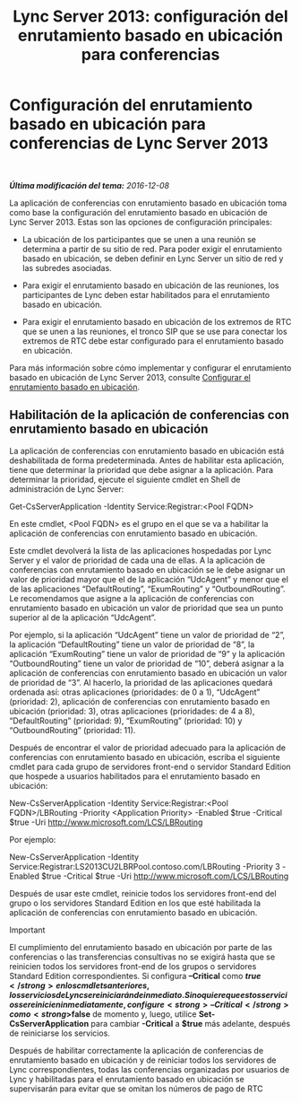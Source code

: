 ﻿---
title: 'Lync Server 2013: configuración del enrutamiento basado en ubicación para conferencias'
TOCTitle: Configuración del enrutamiento basado en ubicación para conferencias
ms:assetid: d8c708cc-a1b1-48b1-808c-a64df15f7701
ms:mtpsurl: https://technet.microsoft.com/es-es/library/Dn362846(v=OCS.15)
ms:contentKeyID: 56271362
ms.date: 01/07/2017
mtps_version: v=OCS.15
ms.translationtype: HT
---

# Configuración del enrutamiento basado en ubicación para conferencias de Lync Server 2013

 

_**Última modificación del tema:** 2016-12-08_

La aplicación de conferencias con enrutamiento basado en ubicación toma como base la configuración del enrutamiento basado en ubicación de Lync Server 2013. Estas son las opciones de configuración principales:

  - La ubicación de los participantes que se unen a una reunión se determina a partir de su sitio de red. Para poder exigir el enrutamiento basado en ubicación, se deben definir en Lync Server un sitio de red y las subredes asociadas.

  - Para exigir el enrutamiento basado en ubicación de las reuniones, los participantes de Lync deben estar habilitados para el enrutamiento basado en ubicación.

  - Para exigir el enrutamiento basado en ubicación de los extremos de RTC que se unen a las reuniones, el tronco SIP que se use para conectar los extremos de RTC debe estar configurado para el enrutamiento basado en ubicación.

Para más información sobre cómo implementar y configurar el enrutamiento basado en ubicación de Lync Server 2013, consulte [Configurar el enrutamiento basado en ubicación](lync-server-2013-configuring-location-based-routing.md).

## Habilitación de la aplicación de conferencias con enrutamiento basado en ubicación

La aplicación de conferencias con enrutamiento basado en ubicación está deshabilitada de forma predeterminada. Antes de habilitar esta aplicación, tiene que determinar la prioridad que debe asignar a la aplicación. Para determinar la prioridad, ejecute el siguiente cmdlet en Shell de administración de Lync Server:

Get-CsServerApplication -Identity Service:Registrar:\<Pool FQDN\>

En este cmdlet, \<Pool FQDN\> es el grupo en el que se va a habilitar la aplicación de conferencias con enrutamiento basado en ubicación.

Este cmdlet devolverá la lista de las aplicaciones hospedadas por Lync Server y el valor de prioridad de cada una de ellas. A la aplicación de conferencias con enrutamiento basado en ubicación se le debe asignar un valor de prioridad mayor que el de la aplicación “UdcAgent” y menor que el de las aplicaciones “DefaultRouting”, “ExumRouting” y “OutboundRouting”. Le recomendamos que asigne a la aplicación de conferencias con enrutamiento basado en ubicación un valor de prioridad que sea un punto superior al de la aplicación “UdcAgent”.

Por ejemplo, si la aplicación “UdcAgent” tiene un valor de prioridad de “2”, la aplicación “DefaultRouting” tiene un valor de prioridad de “8”, la aplicación “ExumRouting” tiene un valor de prioridad de “9” y la aplicación “OutboundRouting” tiene un valor de prioridad de “10”, deberá asignar a la aplicación de conferencias con enrutamiento basado en ubicación un valor de prioridad de “3”. Al hacerlo, la prioridad de las aplicaciones quedará ordenada así: otras aplicaciones (prioridades: de 0 a 1), “UdcAgent” (prioridad: 2), aplicación de conferencias con enrutamiento basado en ubicación (prioridad: 3), otras aplicaciones (prioridades: de 4 a 8), “DefaultRouting” (prioridad: 9), “ExumRouting” (prioridad: 10) y “OutboundRouting” (prioridad: 11).

Después de encontrar el valor de prioridad adecuado para la aplicación de conferencias con enrutamiento basado en ubicación, escriba el siguiente cmdlet para cada grupo de servidores front-end o servidor Standard Edition que hospede a usuarios habilitados para el enrutamiento basado en ubicación:

New-CsServerApplication -Identity Service:Registrar:\<Pool FQDN\>/LBRouting -Priority \<Application Priority\> -Enabled $true -Critical $true -Uri http://www.microsoft.com/LCS/LBRouting

Por ejemplo:

New-CsServerApplication -Identity Service:Registrar:LS2013CU2LBRPool.contoso.com/LBRouting -Priority 3 -Enabled $true -Critical $true -Uri http://www.microsoft.com/LCS/LBRouting

Después de usar este cmdlet, reinicie todos los servidores front-end del grupo o los servidores Standard Edition en los que esté habilitada la aplicación de conferencias con enrutamiento basado en ubicación.

> [!IMPORTANT]  
> El cumplimiento del enrutamiento basado en ubicación por parte de las conferencias o las transferencias consultivas no se exigirá hasta que se reinicien todos los servidores front-end de los grupos o servidores Standard Edition correspondientes. Si configura <strong>–Critical</strong> como <strong>$true</strong> en los cmdlets anteriores, los servicios de Lync se reiniciarán de inmediato. Si no quiere que estos servicios se reinicien inmediatamente, configure <strong>–Critical</strong> como <strong>$false</strong> de momento y, luego, utilice <strong>Set-CsServerApplication</strong> para cambiar <strong>-Critical</strong> a <strong>$true</strong> más adelante, después de reiniciarse los servicios.



Después de habilitar correctamente la aplicación de conferencias de enrutamiento basado en ubicación y de reiniciar todos los servidores de Lync correspondientes, todas las conferencias organizadas por usuarios de Lync y habilitadas para el enrutamiento basado en ubicación se supervisarán para evitar que se omitan los números de pago de RTC

